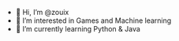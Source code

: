- 👋 Hi, I’m @zouix
- 👀 I’m interested in Games and Machine learning
- 🌱 I’m currently learning Python & Java
